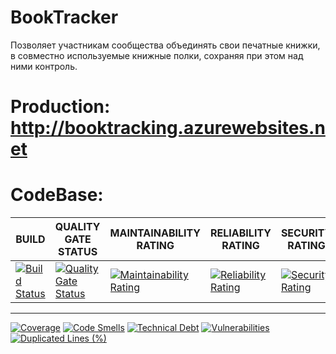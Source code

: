 # BookTracker

Позволяет участникам сообщества объединять свои печатные книжки, в совместно используемые книжные полки, сохраняя при этом над ними контроль.

# Production: http://booktracking.azurewebsites.net

# CodeBase:

BUILD | QUALITY GATE STATUS | MAINTAINABILITY RATING | RELIABILITY RATING | SECURITY RATING
--- | --- | --- | --- | ---
 [![Build Status](https://ci.appveyor.com/api/projects/status/x9r5np2ot0pd5jij?svg=true)](https://ci.appveyor.com/project/ProsinRoman/booktracker) | [![Quality Gate Status](https://sonarcloud.io/api/project_badges/measure?project=omsdotnet_BookTracker&metric=alert_status)](https://sonarcloud.io/dashboard?id=omsdotnet_BookTracker) | [![Maintainability Rating](https://sonarcloud.io/api/project_badges/measure?project=omsdotnet_BookTracker&metric=sqale_rating)](https://sonarcloud.io/dashboard?id=omsdotnet_BookTracker) | [![Reliability Rating](https://sonarcloud.io/api/project_badges/measure?project=omsdotnet_BookTracker&metric=reliability_rating)](https://sonarcloud.io/dashboard?id=omsdotnet_BookTracker) | [![Security Rating](https://sonarcloud.io/api/project_badges/measure?project=omsdotnet_BookTracker&metric=security_rating)](https://sonarcloud.io/dashboard?id=omsdotnet_BookTracker)
---
[![Coverage](https://sonarcloud.io/api/project_badges/measure?project=omsdotnet_BookTracker&metric=coverage)](https://sonarcloud.io/dashboard?id=omsdotnet_BookTracker) [![Code Smells](https://sonarcloud.io/api/project_badges/measure?project=omsdotnet_BookTracker&metric=code_smells)](https://sonarcloud.io/dashboard?id=omsdotnet_BookTracker)   [![Technical Debt](https://sonarcloud.io/api/project_badges/measure?project=omsdotnet_BookTracker&metric=sqale_index)](https://sonarcloud.io/dashboard?id=omsdotnet_BookTracker) [![Vulnerabilities](https://sonarcloud.io/api/project_badges/measure?project=omsdotnet_BookTracker&metric=vulnerabilities)](https://sonarcloud.io/dashboard?id=omsdotnet_BookTracker) [![Duplicated Lines (%)](https://sonarcloud.io/api/project_badges/measure?project=omsdotnet_BookTracker&metric=duplicated_lines_density)](https://sonarcloud.io/dashboard?id=omsdotnet_BookTracker)
